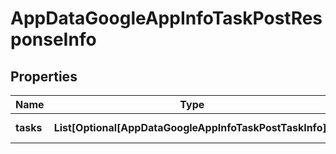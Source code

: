 # AppDataGoogleAppInfoTaskPostResponseInfo


## Properties

| Name | Type | Description | Notes |
|------------ | ------------- | ------------- | -------------|
**tasks** | **List[Optional[AppDataGoogleAppInfoTaskPostTaskInfo]]** | array of tasks |[optional]|